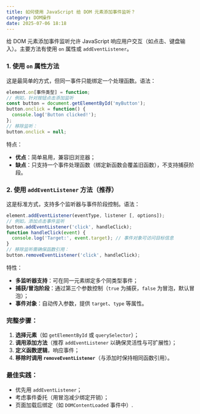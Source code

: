 ```yaml
---
title: 如何使用 JavaScript 给 DOM 元素添加事件监听？
category: DOM操作
date: 2025-07-06 18:18
---
```

给 DOM 元素添加事件监听允许 JavaScript 响应用户交互（如点击、键盘输入）。主要方法有使用 `on` 属性或 `addEventListener`。  

### 1. 使用 `on` 属性方法  
这是最简单的方式，但同一事件只能绑定一个处理函数。语法：  

```javascript
element.on[事件类型] = function;
// 例如，针对按钮点击添加监听
const button = document.getElementById('myButton');
button.onclick = function() {
  console.log('Button clicked!');
};
// 移除监听：
button.onclick = null;
```  
特点：  
- **优点**：简单易用，兼容旧浏览器；  
- **缺点**：只支持一个事件处理函数（绑定新函数会覆盖旧函数），不支持捕获阶段。  

### 2. 使用 `addEventListener` 方法（推荐）  
这是标准方式，支持多个监听器与事件阶段控制。语法：  

```javascript
element.addEventListener(eventType, listener [, options]);
// 例如，添加点击事件监听
button.addEventListener('click', handleClick);
function handleClick(event) {
  console.log('Target:', event.target); // 事件对象可访问目标信息
}
// 移除监听需确保函数引用：
button.removeEventListener('click', handleClick);
```  
特性：  
- **多监听器支持**：可在同一元素绑定多个同类型事件；  
- **捕获/冒泡阶段**：通过第三个参数控制（`true` 为捕获，`false` 为冒泡，默认冒泡）；  
- **事件对象**：自动传入参数，提供 `target`、`type` 等属性。  

### 完整步骤：
1. **选择元素**（如 `getElementById` 或 `querySelector`）；  
2. **调用添加方法**（推荐 `addEventListener` 以确保灵活性与可扩展性）；  
3. **定义函数逻辑**，响应事件；  
4. **移除时调用 `removeEventListener`**（与添加时保持相同函数引用）。  

### 最佳实践：
- 优先用 `addEventListener`；  
- 考虑事件委托（用冒泡减少绑定开销）；  
- 页面加载后绑定（如 `DOMContentLoaded` 事件中）.  
